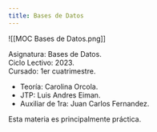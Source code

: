```yaml
---
title: Bases de Datos
---
```


![[MOC Bases de Datos.png]]

Asignatura: Bases de Datos. \
Ciclo Lectivo: 2023. \
Cursado: 1er cuatrimestre.

- Teoría: Carolina Orcola.
- JTP: Luis Andres Eiman.
- Auxiliar de 1ra: Juan Carlos Fernandez.

Esta materia es principalmente práctica.
